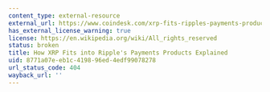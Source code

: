 ```yaml
---
content_type: external-resource
external_url: https://www.coindesk.com/xrp-fits-ripples-payments-products-explained
has_external_license_warning: true
license: https://en.wikipedia.org/wiki/All_rights_reserved
status: broken
title: How XRP Fits into Ripple's Payments Products Explained
uid: 8771a07e-eb1c-4198-96ed-4edf99078278
url_status_code: 404
wayback_url: ''
---
```

